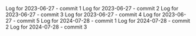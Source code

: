 Log for 2023-06-27 - commit 1
Log for 2023-06-27 - commit 2
Log for 2023-06-27 - commit 3
Log for 2023-06-27 - commit 4
Log for 2023-06-27 - commit 5
Log for 2024-07-28 - commit 1
Log for 2024-07-28 - commit 2
Log for 2024-07-28 - commit 3
